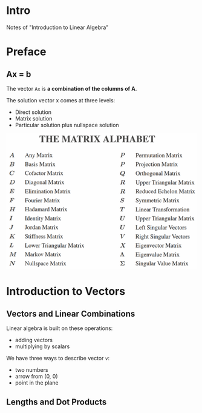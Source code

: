 # Intro
Notes of "Introduction to Linear Algebra"

# Preface
## Ax = b
The vector `Ax` is **a combination of the columns of A**.

The solution vector x comes at three levels:
* Direct solution
* Matrix solution
* Particular solution plus nullspace solution

![matrix_alphabet](./pictures/matrix_alphabet.png)

# Introduction to Vectors

## Vectors and Linear Combinations
Linear algebra is built on these operations:
* adding vectors
* multiplying by scalars

We have three ways to describe vector `v`:
* two numbers
* arrow from (0, 0)
* point in the plane

## Lengths and Dot Products


